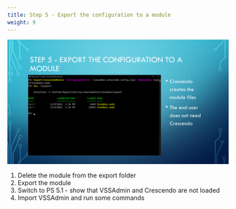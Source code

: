 ```yaml
---
title: Step 5 - Export the configuration to a module
weight: 9
---
```

<!-- markdownlint-disable MD041 -->
![Step 5 - Export the configuration to a module](./slide09.png)

1. Delete the module from the export folder
1. Export the module
1. Switch to PS 5.1 - show that VSSAdmin and Crescendo are not loaded
1. Import VSSAdmin and run some commands

